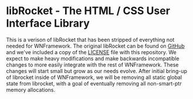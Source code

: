 # libRocket - The HTML / CSS User Interface Library

This is a verison of libRocket that has been stripped of everything not needed
for WNFramework. The original libRocket can be found on [GitHub][GitHub] and
we've included a copy of the [LICENSE](../LICENSE.librocket) file with this
repository. We expect to make heavy modifications and make backwards
incompatible changes to more easily integrate with the rest of WNFramework.
These changes will start small but grow as our needs evolve. After initial
bring-up of librocket inside of WNFramework, we will be removing all static
global state from librocket, with a goal of eventually removing all
non-smart-ptr memory allocations.

<!-- links -->
[GitHub]: https://github.com/libRocket/libRocket
